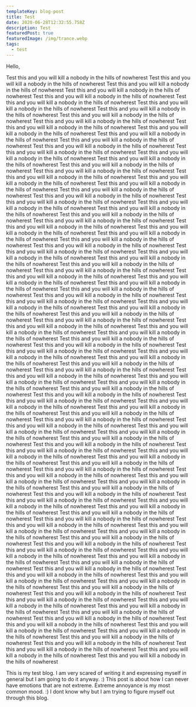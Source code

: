 ```yaml
---
templateKey: blog-post
title: Test
date: 2020-06-28T12:32:55.758Z
description: Test
featuredPost: true
featuredImage: /img/trance.webp
tags:
  - test
---
```

Hello,

Test this and you will kill a nobody in the hills of nowherest
Test this and you will kill a nobody in the hills of nowherest
Test this and you will kill a nobody in the hills of nowherest
Test this and you will kill a nobody in the hills of nowherest
Test this and you will kill a nobody in the hills of nowherest
Test this and you will kill a nobody in the hills of nowherest
Test this and you will kill a nobody in the hills of nowherest
Test this and you will kill a nobody in the hills of nowherest
Test this and you will kill a nobody in the hills of nowherest
Test this and you will kill a nobody in the hills of nowherest
Test this and you will kill a nobody in the hills of nowherest
Test this and you will kill a nobody in the hills of nowherest
Test this and you will kill a nobody in the hills of nowherest
Test this and you will kill a nobody in the hills of nowherest
Test this and you will kill a nobody in the hills of nowherest
Test this and you will kill a nobody in the hills of nowherest
Test this and you will kill a nobody in the hills of nowherest
Test this and you will kill a nobody in the hills of nowherest
Test this and you will kill a nobody in the hills of nowherest
Test this and you will kill a nobody in the hills of nowherest
Test this and you will kill a nobody in the hills of nowherest
Test this and you will kill a nobody in the hills of nowherest
Test this and you will kill a nobody in the hills of nowherest
Test this and you will kill a nobody in the hills of nowherest
Test this and you will kill a nobody in the hills of nowherest
Test this and you will kill a nobody in the hills of nowherest
Test this and you will kill a nobody in the hills of nowherest
Test this and you will kill a nobody in the hills of nowherest
Test this and you will kill a nobody in the hills of nowherest
Test this and you will kill a nobody in the hills of nowherest
Test this and you will kill a nobody in the hills of nowherest
Test this and you will kill a nobody in the hills of nowherest
Test this and you will kill a nobody in the hills of nowherest
Test this and you will kill a nobody in the hills of nowherest
Test this and you will kill a nobody in the hills of nowherest
Test this and you will kill a nobody in the hills of nowherest
Test this and you will kill a nobody in the hills of nowherest
Test this and you will kill a nobody in the hills of nowherest
Test this and you will kill a nobody in the hills of nowherest
Test this and you will kill a nobody in the hills of nowherest
Test this and you will kill a nobody in the hills of nowherest
Test this and you will kill a nobody in the hills of nowherest
Test this and you will kill a nobody in the hills of nowherest
Test this and you will kill a nobody in the hills of nowherest
Test this and you will kill a nobody in the hills of nowherest
Test this and you will kill a nobody in the hills of nowherest
Test this and you will kill a nobody in the hills of nowherest
Test this and you will kill a nobody in the hills of nowherest
Test this and you will kill a nobody in the hills of nowherest
Test this and you will kill a nobody in the hills of nowherest
Test this and you will kill a nobody in the hills of nowherest
Test this and you will kill a nobody in the hills of nowherest
Test this and you will kill a nobody in the hills of nowherest
Test this and you will kill a nobody in the hills of nowherest
Test this and you will kill a nobody in the hills of nowherest
Test this and you will kill a nobody in the hills of nowherest
Test this and you will kill a nobody in the hills of nowherest
Test this and you will kill a nobody in the hills of nowherest
Test this and you will kill a nobody in the hills of nowherest
Test this and you will kill a nobody in the hills of nowherest
Test this and you will kill a nobody in the hills of nowherest
Test this and you will kill a nobody in the hills of nowherest
Test this and you will kill a nobody in the hills of nowherest
Test this and you will kill a nobody in the hills of nowherest
Test this and you will kill a nobody in the hills of nowherest
Test this and you will kill a nobody in the hills of nowherest
Test this and you will kill a nobody in the hills of nowherest
Test this and you will kill a nobody in the hills of nowherest
Test this and you will kill a nobody in the hills of nowherest
Test this and you will kill a nobody in the hills of nowherest
Test this and you will kill a nobody in the hills of nowherest
Test this and you will kill a nobody in the hills of nowherest
Test this and you will kill a nobody in the hills of nowherest
Test this and you will kill a nobody in the hills of nowherest
Test this and you will kill a nobody in the hills of nowherest
Test this and you will kill a nobody in the hills of nowherest
Test this and you will kill a nobody in the hills of nowherest
Test this and you will kill a nobody in the hills of nowherest
Test this and you will kill a nobody in the hills of nowherest
Test this and you will kill a nobody in the hills of nowherest
Test this and you will kill a nobody in the hills of nowherest
Test this and you will kill a nobody in the hills of nowherest
Test this and you will kill a nobody in the hills of nowherest
Test this and you will kill a nobody in the hills of nowherest
Test this and you will kill a nobody in the hills of nowherest
Test this and you will kill a nobody in the hills of nowherest
Test this and you will kill a nobody in the hills of nowherest
Test this and you will kill a nobody in the hills of nowherest
Test this and you will kill a nobody in the hills of nowherest
Test this and you will kill a nobody in the hills of nowherest
Test this and you will kill a nobody in the hills of nowherest
Test this and you will kill a nobody in the hills of nowherest
Test this and you will kill a nobody in the hills of nowherest
Test this and you will kill a nobody in the hills of nowherest
Test this and you will kill a nobody in the hills of nowherest
Test this and you will kill a nobody in the hills of nowherest
Test this and you will kill a nobody in the hills of nowherest
Test this and you will kill a nobody in the hills of nowherest
Test this and you will kill a nobody in the hills of nowherest
Test this and you will kill a nobody in the hills of nowherest
Test this and you will kill a nobody in the hills of nowherest
Test this and you will kill a nobody in the hills of nowherest
Test this and you will kill a nobody in the hills of nowherest
Test this and you will kill a nobody in the hills of nowherest
Test this and you will kill a nobody in the hills of nowherest
Test this and you will kill a nobody in the hills of nowherest
Test this and you will kill a nobody in the hills of nowherest
Test this and you will kill a nobody in the hills of nowherest
Test this and you will kill a nobody in the hills of nowherest
Test this and you will kill a nobody in the hills of nowherest
Test this and you will kill a nobody in the hills of nowherest
Test this and you will kill a nobody in the hills of nowherest
Test this and you will kill a nobody in the hills of nowherest
Test this and you will kill a nobody in the hills of nowherest
Test this and you will kill a nobody in the hills of nowherest
Test this and you will kill a nobody in the hills of nowherest
Test this and you will kill a nobody in the hills of nowherest
Test this and you will kill a nobody in the hills of nowherest

This is my test blog. I am very scared of writing it and expressing myself in general but I am going to do it anyway. :) This post is about how I can never have emotions that are not extreme. Extreme annoyance is my most common mood. :) I dont know why but I am trying to figure myself out through this blog.
